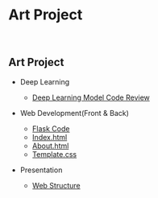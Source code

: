 # Art Project
<br>

## Art Project
- Deep Learning
    - [Deep Learning Model Code Review](https://github.com/Yedam101/artProject/blob/master/Art_Project/Deep_Learning/mobilenet_%EC%BD%94%EB%93%9C%EB%A6%AC%EB%B7%B0.py)

- Web Development(Front & Back)
    - [Flask Code](https://github.com/Yedam101/Project/blob/master/Art_Project/Web/app.py)
    - [Index.html](https://github.com/Yedam101/Project/blob/master/Art_Project/Web/templates/index.html)
    - [About.html](https://github.com/Yedam101/Project/blob/master/Art_Project/Web/templates/about.html)
    - [Template.css](https://github.com/Yedam101/Project/blob/master/Art_Project/Web/static/css/templatemo-style.css)

- Presentation
    - [Web Structure](https://github.com/Yedam101/Project/blob/master/Art_Project/Presentation/Web_Structure.pdf)

<br>
